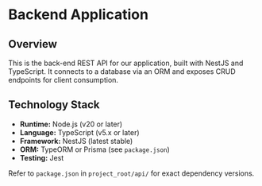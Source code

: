 # Backend Application

## Overview

This is the back-end REST API for our application, built with NestJS and TypeScript. It connects to a database via an ORM and exposes CRUD endpoints for client consumption.

## Technology Stack

* **Runtime:** Node.js (v20 or later)
* **Language:** TypeScript (v5.x or later)
* **Framework:** NestJS (latest stable)
* **ORM:** TypeORM or Prisma (see `package.json`)
* **Testing:** Jest

Refer to `package.json` in `project_root/api/` for exact dependency versions.
